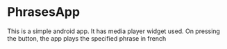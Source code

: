 # PhrasesApp
This is a simple android app. It has media player widget used. On pressing the button, the app plays the specified phrase in french
